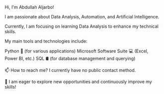 Hi, I'm Abdullah Aljarbo!

I am passionate about Data Analysis, Automation, and Artificial Intelligence. 

Currently, I am focusing on learning Data Analysis to enhance my technical skills.

My main tools and technologies include:

Python 🐍 (for various applications)
Microsoft Software Suite 💻 (Excel, Power BI, etc.)
SQL 🛢 (for database management and querying)

📫 How to reach me? I currently have no public contact method.

🚀 I am eager to explore new opportunities and continuously improve my skills!
